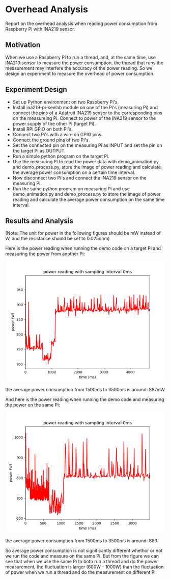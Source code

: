 # Overhead Analysis

Report on the overhead analysis when reading power consumption from Raspberry Pi with INA219 sensor.

## Motivation

When we use a Raspberry Pi to run a thread, and, at the same time, use INA219 sensor to measure the power consumption, the thread that runs the measurement may interfere the accuracy of the power reading. So we design an experiment to measure the overhead of power consumption.

## Experiment Design

- Set up Python environment on two Raspberry Pi's.
- Install ina219-pi-seelab module on one of the Pi's (measuring Pi) and connect the pins of a Adafruit INA219 sensor to the corresponding pins on the measureing Pi. Connect to power of the INA219 sensor to the power supply of the other Pi (target Pi).
- Install RPi.GPIO on both Pi's.
- Connect two Pi's with a wire on GPIO pins.
- Connect the ground pins of two Pi's.
- Set the connected pin on the measuring Pi as INPUT and set the pin on the target Pi as OUTPUT.
- Run a simple python program on the target Pi.
- Use the measuring Pi to read the power data with demo_animation.py and demo_process.py, store the image of power reading and calculate the average power consumption on a certain time interval.
- Now disconnect two Pi's and connect the INA219 sensor on the measuring Pi.
- Run the same python program on measuring Pi and use demo_animation.py and demo_process.py to store the image of power reading and calculate the average power consumption on the same time interval.

## Results and Analysis

(Note: The unit for power in the following figures should be mW instead of W, and the resistance should be set to 0.025ohm)

Here is the power reading when running the demo code on a target Pi and measuring the power from another Pi:

![target_pi_figure](./Images/target_pi_figure.png)

the average power consumption from 1500ms to 3500ms is around: 887mW

And here is the power reading when running the demo code and measuring the power on the same Pi:

![same_pi_figure](./Images/same_pi_figure.png)

the average power consumption from 1500ms to 3500ms is around: 863

So average power consumption is not significantly different whethor or not we run the code and measure on the same Pi. But from the figure we can see that when we use the same Pi to both run a thread and do the power measurement, the fluctuation is larger (800W - 1000W) than the fluctuation of power when we run a thread and do the measurement on different Pi. 
